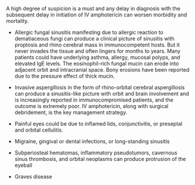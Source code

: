 A high degree of suspicion is a must and any delay in diagnosis with the subsequent delay in initiation of IV amphotericin can worsen morbidity and mortality.

- Allergic fungal sinusitis manifesting due to allergic reaction to dematiaceous fungi can produce a clinical picture of sinusitis with proptosis and rhino cerebral mass in immunocompetent hosts. But it never invades the tissue and often lingers for months to years. Many patients could have underlying asthma, allergy, mucosal polyps, and elevated IgE levels. The eosinophil-rich fungal mucin can erode into adjacent orbit and intracranial space. Bony erosions have been reported due to the pressure effect of thick mucin.

- Invasive aspergillosis in the form of rhino-orbital cerebral aspergillosis can produce a sinusitis-like picture with orbit and brain involvement and is increasingly reported in immunocompromised patients, and the outcome is extremely poor. IV amphotericin, along with surgical debridement, is the key management strategy.

- Painful eyes could be due to inflamed lids, conjunctivitis, or preseptal and orbital cellulitis.

- Migraine, gingival or dental infections, or long-standing sinusitis

- Subperiosteal hematomas, inflammatory pseudotumors, cavernous sinus thrombosis, and orbital neoplasms can produce protrusion of the eyeball

- Graves disease
